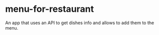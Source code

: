 # menu-for-restaurant
An app that uses an API to get dishes info and allows to add them to the menu.
